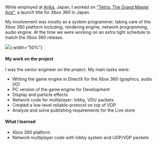 While employed at [Arika](https://en.wikipedia.org/wiki/Arika), Japan, I worked on ["Tetris: The Grand Master Ace"](https://tetris.wiki/Tetris_The_Grand_Master_Ace), a launch title for *Xbox 360* in Japan.

My involvement was mostly as a system programmer, taking care of the Xbox 360 platform including, rendering engine, network programming, audio engine. At the time we were working on an extra tight schedule to match the Xbox 360 release.

![](https://tetris.wiki/images/thumb/7/74/TGM_ACE_boxart_scan.jpg/636px-TGM_ACE_boxart_scan.jpg){:width="50%"}

#### My work on the project

I was the senior engineer on the project. My main tasks were:

- Writing the game engine in DirectX for the Xbox 360 (graphics, audio I/O)
- PC version of the game engine for Development
- Display and particle effects
- Network code for multiplayer: lobby, VDU packets
- Created a low-level reliable-protocol on top of VDP
- Analyze and solve publishing requirements for the Live store

#### What I learned

- Xbox 360 platform
- Network multiplayer code with lobby system and UDP/VDP packets

